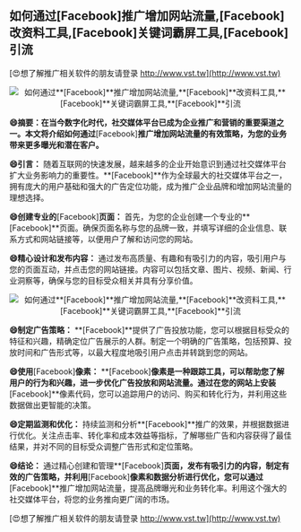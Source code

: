 ## **如何通过**[Facebook]**推广增加网站流量,**[Facebook]**改资料工具,**[Facebook]**关键词霸屏工具,**[Facebook]**引流**

[😍想了解推广相关软件的朋友请登录 http://www.vst.tw](http://www.vst.tw)

 <center><img src="https://vst.tw/MP4/tuiguang/png/0.png" alt="如何通过**[Facebook]**推广增加网站流量,**[Facebook]**改资料工具,**[Facebook]**关键词霸屏工具,**[Facebook]**引流"></center>

**😄摘要：在当今数字化时代，社交媒体平台已成为企业推广和营销的重要渠道之一。本文将介绍如何通过**[Facebook]**推广增加网站流量的有效策略，为您的业务带来更多曝光和潜在客户。**

**😄引言：**
随着互联网的快速发展，越来越多的企业开始意识到通过社交媒体平台扩大业务影响力的重要性。**[Facebook]**作为全球最大的社交媒体平台之一，拥有庞大的用户基础和强大的广告定位功能，成为推广企业品牌和增加网站流量的理想选择。

**😄创建专业的**[Facebook]**页面：**
首先，为您的企业创建一个专业的**[Facebook]**页面。确保页面名称与您的品牌一致，并填写详细的企业信息、联系方式和网站链接等，以便用户了解和访问您的网站。

**😄精心设计和发布内容：**
通过发布高质量、有趣和有吸引力的内容，吸引用户与您的页面互动，并点击您的网站链接。内容可以包括文章、图片、视频、新闻、行业洞察等，确保与您的目标受众相关并具有分享价值。

 <center><img src="https://vst.tw/MP4/tuiguang/png/6.png" alt="如何通过**[Facebook]**推广增加网站流量,**[Facebook]**改资料工具,**[Facebook]**关键词霸屏工具,**[Facebook]**引流"></center>

**😄制定广告策略：**
**[Facebook]**提供了广告投放功能，您可以根据目标受众的特征和兴趣，精确定位广告展示的人群。制定一个明确的广告策略，包括预算、投放时间和广告形式等，以最大程度地吸引用户点击并转跳到您的网站。

**😄使用**[Facebook]**像素：**
**[Facebook]**像素是一种跟踪工具，可以帮助您了解用户的行为和兴趣，进一步优化广告投放和网站流量。通过在您的网站上安装**[Facebook]**像素代码，您可以追踪用户的访问、购买和转化行为，并利用这些数据做出更智能的决策。

**😄定期监测和优化：**
持续监测和分析**[Facebook]**推广的效果，并根据数据进行优化。关注点击率、转化率和成本效益等指标，了解哪些广告和内容获得了最佳结果，并对不同的目标受众调整广告形式和定位策略。

**😄结论：**
通过精心创建和管理**[Facebook]**页面，发布有吸引力的内容，制定有效的广告策略，并利用**[Facebook]**像素和数据分析进行优化，您可以通过**[Facebook]**推广增加网站流量，提高品牌曝光和业务转化率。利用这个强大的社交媒体平台，将您的业务推向更广阔的市场。

[😍想了解推广相关软件的朋友请登录 http://www.vst.tw](http://www.vst.tw)



